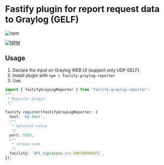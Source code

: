 # Fastify plugin for report request data to Graylog (GELF)

![npm](https://img.shields.io/npm/dw/fastify-graylog-reporter)

[![NPM](https://nodei.co/npm/fastify-graylog-reporter.png)](https://nodei.co/npm/fastify-graylog-reporter/)
## Usage
1. Declare the input on Graylog WEB UI (support only UDP GELF)
2. Install plugin with ```npm i fastify-graylog-reporter```
3. Use.

```typescript 
import { fastifyGrayLogReporter } from 'fastify-graylog-reporter';
/**
 * Register plugin 
 */

fastify.register(fastifyGrayLogReporter, {
  host: 'my host',
  /**
   * optional value
   */
  port: 5555,
  /**
   * stream name
   */
  facility: `API_${process.env.ENVIRONMENT}`,
});


```

